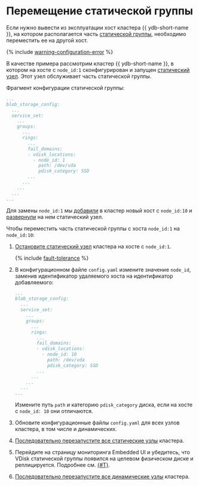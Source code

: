# Перемещение статической группы

Если нужно вывести из эксплуатации хост кластера {{ ydb-short-name }}, на котором располагается часть [статической группы](../deploy/configuration/config.md#blob_storage_config), необходимо переместить ее на другой хост.

{% include [warning-configuration-error](../_includes/warning-configuration-error.md) %}

В качестве примера рассмотрим кластер {{ ydb-short-name }}, в котором на хосте с `node_id:1` сконфигурирован и запущен [статический узел](../deploy/configuration/config.md#hosts). Этот узел обслуживает часть статической группы.

Фрагмент конфигурации статической группы:

```yaml
...
blob_storage_config:
  ...
  service_set:
    ...
    groups:
      ...
      rings:
        ...
        fail_domains:
        - vdisk_locations:
          - node_id: 1
            path: /dev/vda
            pdisk_category: SSD
        ...
      ...
    ...
  ...
...
```

Для замены `node_id:1` мы [добавили](../maintenance/manual/cluster_expansion.md#add-host) в кластер новый хост с `node_id:10` и [развернули](../maintenance/manual/cluster_expansion.md#add-static-node) на нем статический узел.

Чтобы переместить часть статической группы с хоста `node_id:1` на `node_id:10`:

1. [Остановите статический узел](../maintenance/maintenance-without-outages.md#restart-or-stop-node) кластера на хосте с `node_id:1`.

    {% include [fault-tolerance](../_includes/fault-tolerance.md) %}
1. В конфигурационном файле `config.yaml` измените значение `node_id`, заменив идентификатор удаляемого хоста на идентификатор добавляемого:

    ```yaml
    ...
    blob_storage_config:
      ...
      service_set:
        ...
        groups:
          ...
          rings:
            ...
            fail_domains:
            - vdisk_locations:
              - node_id: 10
                path: /dev/vda
                pdisk_category: SSD
            ...
          ...
        ...
      ...
    ...
    ```

    Измените путь `path` и категорию `pdisk_category` диска, если на хосте с `node_id: 10` они отличаются.

1. Обновите конфигурационные файлы `config.yaml` для всех узлов кластера, в том числе и динамических.
1. [Последовательно перезапустите все статические узлы](../maintenance/maintenance-without-outages.md#restart-or-stop-node) кластера.
1. Перейдите на страницу мониторинга Embedded UI и убедитесь, что VDisk статической группы появился на целевом физическом диске и реплицируется. Подробнее см. [{#T}](../maintenance/embedded_monitoring/ydb_monitoring.md#static-group).
1. [Последовательно перезапустите все динамические узлы](../maintenance/maintenance-without-outages.md#restart-or-stop-node) кластера.
